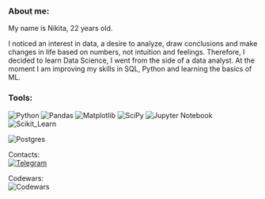 ### About me:
My name is Nikita, 22 years old. 

I noticed an interest in data, a desire to analyze, draw conclusions and make changes in life based on numbers, not intuition and feelings. Therefore, I decided to learn Data Science, I went from the side of a data analyst. At the moment I am improving my skills in SQL, Python and learning the basics of ML.


### Tools:  
![Python](https://img.shields.io/badge/python-3670A0?style=for-the-badge&logo=python&logoColor=ffdd54) ![Pandas](https://img.shields.io/badge/pandas-%23150458.svg?style=for-the-badge&logo=pandas&logoColor=white) ![Matplotlib](https://img.shields.io/badge/Matplotlib-%23ffffff.svg?style=for-the-badge&logo=Matplotlib&logoColor=black) ![SciPy](https://img.shields.io/badge/SciPy-%230C55A5.svg?style=for-the-badge&logo=scipy&logoColor=%white) ![Jupyter Notebook](https://img.shields.io/badge/jupyter-%23FA0F00.svg?style=for-the-badge&logo=jupyter&logoColor=white) ![Scikit_Learn](https://img.shields.io/badge/scikit_learn-F7931E?style=for-the-badge&logo=scikit-learn&logoColor=white)

![Postgres](https://img.shields.io/badge/postgres-%23316192.svg?style=for-the-badge&logo=postgresql&logoColor=white)


Contacts:  
[![Telegram](https://img.shields.io/badge/Telegram-2CA5E0?style=for-the-badge&logo=telegram&logoColor=white)](https://t.me/KNN019)


Codewars:  
![Codewars](https://www.codewars.com/users/Nekian/badges/large)
